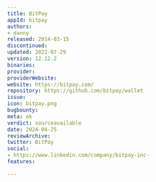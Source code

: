 ```yaml
---
title: BitPay
appId: bitpay
authors:
- danny
released: 2014-03-15
discontinued: 
updated: 2022-07-29
version: 12.12.2
binaries: 
provider: 
providerWebsite: 
website: https://bitpay.com/
repository: https://github.com/bitpay/wallet
issue: 
icon: bitpay.png
bugbounty: 
meta: ok
verdict: sourceavailable
date: 2024-04-25
reviewArchive: 
twitter: BitPay
social:
- https://www.linkedin.com/company/bitpay-inc-
features: 

---
```


